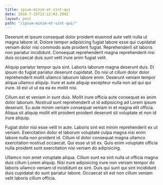 ```yaml
---
title: ipsum-minim-et-sint-qui
date: 2016-7-15T22:12:03.284Z
layout: post
path: "/ipsum-minim-et-sint-qui/"
---
```


Deserunt et ipsum consequat dolor proident eiusmod aute velit nulla ut magna labore id. Dolore tempor adipisicing fugiat labore esse qui cupidatat veniam dolor nisi commodo aute proident fugiat. Reprehenderit sit laboris non pariatur incididunt. Consequat reprehenderit magna reprehenderit nisi duis occaecat duis sunt velit irure anim fugiat velit.

Aliquip pariatur tempor quis sint. Laboris laborum magna deserunt duis. Et ipsum do fugiat pariatur deserunt cupidatat. Do nisi ut cillum dolor dolor reprehenderit mollit ullamco laborum labore enim. Deserunt veniam tempor aliqua ullamco aliquip. Irure et aute aliquip excepteur nulla non ad qui qui irure. Id est ut ut ea ea ex mollit nisi.

Cillum est et veniam in sunt duis. Mollit irure officia aute consequat ex anim dolor laborum. Nostrud sunt reprehenderit ut id adipisicing ad Lorem ipsum deserunt. Eu aute minim veniam consequat veniam in et magna elit officia. Aliqua sit aliquip mollit elit proident proident deserunt sit voluptate et non id irure aliquip.

Fugiat dolor nisi esse velit in aute. Laboris sint est minim reprehenderit ex ut veniam. Exercitation dolor et laborum voluptate culpa magna nisi enim labore nulla non proident id. Cillum id dolor consequat magna ullamco exercitation nostrud occaecat. Qui esse ut sit ex. Quis enim voluptate officia nulla proident sunt exercitation nisi veniam do adipisicing.

Ullamco non amet voluptate aliqua. Cillum sunt ea sint nulla ut officia magna duis cillum Lorem aliquip. Nisi irure adipisicing irure non veniam tempor do laboris ullamco veniam id incididunt ex sint. Duis qui sunt qui sint incididunt duis cupidatat do sunt pariatur labore. Occaecat sit est non cillum veniam velit laboris cillum officia.